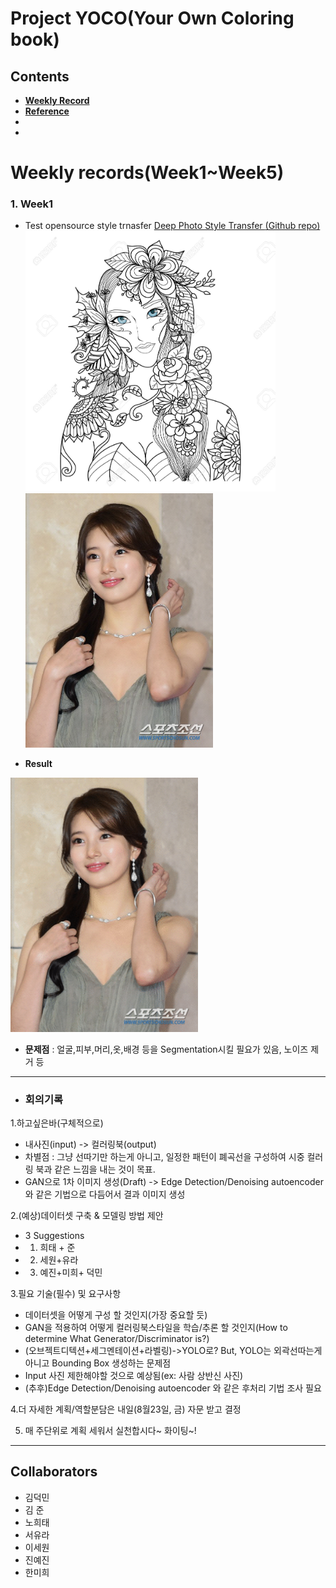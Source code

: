 # Project YOCO(Your Own Coloring book)  


## Contents  


- [**Weekly Record**](https://github.com/7-B/yoco#weekly-recordsweek1week5)  
- [**Reference**](https://github.com/7-B/yoco/wiki/%EC%B0%B8%EA%B3%A0-%EC%9E%90%EB%A3%8C)  
-  
-   


# Weekly records(Week1~Week5)   
 ### 1. Week1  
- Test opensource style trnasfer  [Deep Photo Style Transfer ](https://arxiv.org/abs/1703.07511)[(Github repo)](https://github.com/luanfujun/deep-photo-styletransfer)
<img src="data/base.jpg" width="400"><img src="data/target.jpg" width="300">  

- **Result**
<img src="data/week1_result.gif" width="300">   

- __문제점__ : 얼굴,피부,머리,옷,배경 등을 Segmentation시킬 필요가 있음, 노이즈 제거 등    
---  
- ### 회의기록    
1.하고싶은바(구체적으로)  
  - 내사진(input) -> 컬러링북(output)   
  - 차별점 : 그냥 선따기만 하는게 아니고, 일정한 패턴이 폐곡선을 구성하여 시중 컬러링 북과 같은 느낌을 내는 것이 목표.   
  - GAN으로 1차 이미지 생성(Draft) -> Edge Detection/Denoising autoencoder 와 같은 기법으로 다듬어서 결과 이미지 생성   

2.(예상)데이터셋 구축 & 모델링 방법 제안  
  - 3 Suggestions    
  - 1. 희태 + 준
  - 2. 세원+유라
  - 3. 예진+미희+ 덕민  

3.필요 기술(필수) 및 요구사항
- 데이터셋을 어떻게 구성 할 것인지(가장 중요할 듯)  
- GAN을 적용하여 어떻게 컬러링북스타일을 학습/추론 할 것인지(How to determine What Generator/Discriminator is?)  
- (오브젝트디텍션+세그멘테이션+라벨링)->YOLO로? But, YOLO는 외곽선따는게 아니고 Bounding Box 생성하는 문제점    
- Input 사진 제한해야할 것으로 예상됨(ex: 사람 상반신 사진)   
- (추후)Edge Detection/Denoising autoencoder 와 같은 후처리 기법 조사 필요    

4.더 자세한 계획/역할분담은 내일(8월23일, 금) 자문 받고 결정  

5. 매 주단위로 계획 세워서 실천합시다~ 화이팅~!  
---  
## Collaborators  
- 김덕민  
- 김  준  
- 노희태  
- 서유라  
- 이세원  
- 진예진  
- 한미희  
